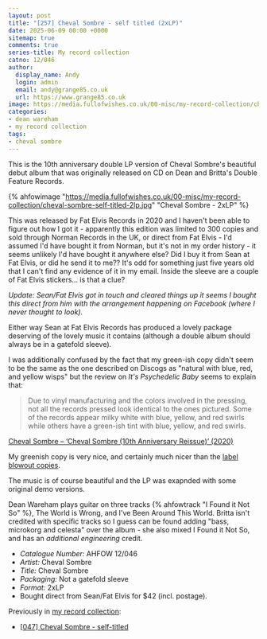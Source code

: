 ```yaml
---
layout: post
title: "[257] Cheval Sombre - self titled (2xLP)"
date: 2025-06-09 00:00 +0000
sitemap: true
comments: true
series-title: My record collection
catno: 12/046
author:
  display_name: Andy
  login: admin
  email: andy@grange85.co.uk
  url: https://www.grange85.co.uk
image: https://media.fullofwishes.co.uk/00-misc/my-record-collection/cheval-sombre-self-titled-2lp.jpg
categories:
- dean wareham
- my record collection
tags:
- cheval sombre
---
```

This is the 10th anniversary double LP version of Cheval Sombre's beautiful debut album that was originally released on CD on Dean and Britta's Double Feature Records.

{% ahfowimage "https://media.fullofwishes.co.uk/00-misc/my-record-collection/cheval-sombre-self-titled-2lp.jpg" "Cheval Sombre - 2xLP" %}

This was released by Fat Elvis Records in 2020 and I haven't been able to figure out how I got it - apparently this edition was limited to 300 copies and sold through Norman Records in the UK, or direct from Fat Elvis - I'd assumed I'd have bought it from Norman, but it's not in my order history - it seems unlikely I'd have bought it anywhere else? Did I buy it from Sean at Fat Elvis, or did he send it to me?? It's odd for something just five years old that I can't find any evidence of it in my email. Inside the sleeve are a couple of Fat Elvis stickers... is that a clue?

_Update: Sean/Fat Elvis got in touch and cleared things up it seems I bought this direct from him with the arrangement happening on Facebook (where I never thought to look)._

Either way Sean at Fat Elvis Records has produced a lovely package deserving of the lovely music it contains (although a double album should always be in a gatefold sleeve).

I was additionally confused by the fact that my green-ish copy didn't seem to be the same as the one described on Discogs as "natural with blue, red, and yellow wisps" but the review on _It's Psychedelic Baby_ seems to explain that:

<blockquote>
Due to vinyl manufacturing and the colors involved in the pressing, not all the records pressed look identical to the ones pictured. Some of the records appear milky white with blue, yellow, and red swirls while others have a green-ish tint with blue, yellow, and red swirls.
</blockquote>
<p class="caption"><a href="https://www.psychedelicbabymag.com/2020/02/cheval-sombre-cheval-sombre-10th-anniversary-reissue-2020.html">Cheval Sombre – ‘Cheval Sombre (10th Anniversary Reissue)’ (2020)</a></p>

My greenish copy is very nice, and certainly much nicer than the [label blowout copies](https://www.discogs.com/release/14787634-Cheval-Sombre-Cheval-Sombre/image/SW1hZ2U6NDQ0Nzk0OTQ=).

The music is of course beautiful and the LP was exapnded with some original demo versions.

Dean Wareham plays guitar on three tracks {% ahfowtrack "I Found it Not So" %}, The World is Wrong, and I've Been Around This World. Britta isn't credited with specific tracks so I guess can be found adding "bass, microkorg and celesta" over the album - she also mixed I Found it Not So, and has an _additional engineering_ credit.

 - *Catalogue Number:* AHFOW 12/046
 - *Artist:* Cheval Sombre
 - *Title:* Cheval Sombre
 - *Packaging:* Not a gatefold sleeve
 - *Format:* 2xLP
 - Bought direct from Sean/Fat Elvis for $42 (incl. postage).

Previously in [my record collection](/category/my-record-collection):
 - [[047] Cheval Sombre - self-titled](/2023/06/29/my-record-collection-047-cheval-sombre-self-titled/)

